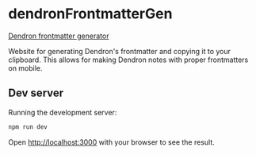 # dendronFrontmatterGen

[Dendron frontmatter generator](https://6notes.github.io/dendronFrontmatterGen/)

Website for generating Dendron's frontmatter and copying it to your clipboard. This allows for making Dendron notes with proper frontmatters on mobile.

## Dev server

Running the development server:

```bash
npm run dev
```

Open [http://localhost:3000](http://localhost:3000) with your browser to see the
result.
